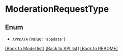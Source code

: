 # ModerationRequestType


## Enum

* `APPDATA` (value: `'appdata'`)

[[Back to Model list]](../README.md#documentation-for-models) [[Back to API list]](../README.md#documentation-for-api-endpoints) [[Back to README]](../README.md)


